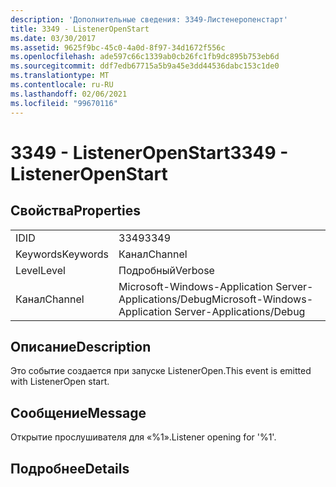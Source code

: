 ```yaml
---
description: 'Дополнительные сведения: 3349-Листенеропенстарт'
title: 3349 - ListenerOpenStart
ms.date: 03/30/2017
ms.assetid: 9625f9bc-45c0-4a0d-8f97-34d1672f556c
ms.openlocfilehash: ade597c66c1339ab0cb26fc1fb9dc895b753eb6d
ms.sourcegitcommit: ddf7edb67715a5b9a45e3dd44536dabc153c1de0
ms.translationtype: MT
ms.contentlocale: ru-RU
ms.lasthandoff: 02/06/2021
ms.locfileid: "99670116"
---
```

# <a name="3349---listeneropenstart"></a><span data-ttu-id="f0fed-103">3349 - ListenerOpenStart</span><span class="sxs-lookup"><span data-stu-id="f0fed-103">3349 - ListenerOpenStart</span></span>

## <a name="properties"></a><span data-ttu-id="f0fed-104">Свойства</span><span class="sxs-lookup"><span data-stu-id="f0fed-104">Properties</span></span>  
  
|||  
|-|-|  
|<span data-ttu-id="f0fed-105">ID</span><span class="sxs-lookup"><span data-stu-id="f0fed-105">ID</span></span>|<span data-ttu-id="f0fed-106">3349</span><span class="sxs-lookup"><span data-stu-id="f0fed-106">3349</span></span>|  
|<span data-ttu-id="f0fed-107">Keywords</span><span class="sxs-lookup"><span data-stu-id="f0fed-107">Keywords</span></span>|<span data-ttu-id="f0fed-108">Канал</span><span class="sxs-lookup"><span data-stu-id="f0fed-108">Channel</span></span>|  
|<span data-ttu-id="f0fed-109">Level</span><span class="sxs-lookup"><span data-stu-id="f0fed-109">Level</span></span>|<span data-ttu-id="f0fed-110">Подробный</span><span class="sxs-lookup"><span data-stu-id="f0fed-110">Verbose</span></span>|  
|<span data-ttu-id="f0fed-111">Канал</span><span class="sxs-lookup"><span data-stu-id="f0fed-111">Channel</span></span>|<span data-ttu-id="f0fed-112">Microsoft-Windows-Application Server-Applications/Debug</span><span class="sxs-lookup"><span data-stu-id="f0fed-112">Microsoft-Windows-Application Server-Applications/Debug</span></span>|  
  
## <a name="description"></a><span data-ttu-id="f0fed-113">Описание</span><span class="sxs-lookup"><span data-stu-id="f0fed-113">Description</span></span>  

 <span data-ttu-id="f0fed-114">Это событие создается при запуске ListenerOpen.</span><span class="sxs-lookup"><span data-stu-id="f0fed-114">This event is emitted with ListenerOpen start.</span></span>  
  
## <a name="message"></a><span data-ttu-id="f0fed-115">Сообщение</span><span class="sxs-lookup"><span data-stu-id="f0fed-115">Message</span></span>  

 <span data-ttu-id="f0fed-116">Открытие прослушивателя для «%1».</span><span class="sxs-lookup"><span data-stu-id="f0fed-116">Listener opening for '%1'.</span></span>  
  
## <a name="details"></a><span data-ttu-id="f0fed-117">Подробнее</span><span class="sxs-lookup"><span data-stu-id="f0fed-117">Details</span></span>
